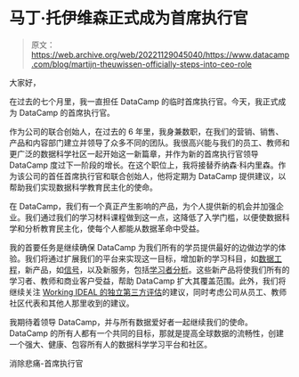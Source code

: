 # 马丁·托伊维森正式成为首席执行官

> 原文：<https://web.archive.org/web/20221129045040/https://www.datacamp.com/blog/martijn-theuwissen-officially-steps-into-ceo-role>

大家好，

在过去的七个月里，我一直担任 DataCamp 的临时首席执行官。今天，我正式成为 DataCamp 的首席执行官。

作为公司的联合创始人，在过去的 6 年里，我身兼数职，在我们的营销、销售、产品和内容部门建立并领导了众多不同的团队。我很高兴能与我们的员工、教师和更广泛的数据科学社区一起开始这一新篇章，并作为新的首席执行官领导 DataCamp 度过下一阶段的增长。在这个职位上，我将接替乔纳森·科内里森。作为该公司的首任首席执行官和联合创始人，他将定期为 DataCamp 提供建议，以帮助我们实现数据科学教育民主化的使命。

在 DataCamp，我们有一个真正产生影响的产品，为个人提供新的机会并加强企业。我们通过我们的学习材料课程做到这一点，这降低了入学门槛，以便使数据科学和分析教育民主化，使每个人都能从数据革命中受益。

我的首要任务是继续确保 DataCamp 为我们所有的学员提供最好的边做边学的体验。我们将通过扩展我们的平台来实现这一目标，增加新的学习科目，如[数据工程](https://web.archive.org/web/20221205161526/https://www.datacamp.com/tracks/data-engineer-with-python)，新产品，如[信号](https://web.archive.org/web/20221205161526/https://www.datacamp.com/signal)，以及新服务，包括[学习者分析](https://web.archive.org/web/20221205161526/https://www.datacamp.com/groups/business)。这些新产品将使我们所有的学习者、教师和商业客户受益，帮助 DataCamp 扩大其覆盖范围。此外，我们将继续关注 [Working IDEAL 的独立第三方评估](https://web.archive.org/web/20221205161526/https://www.datacamp.com/community/blog/working-ideal-independent-third-party-review-of-datacamp)的建议，同时考虑公司从员工、教师社区代表和其他人那里收到的建议。

我期待着领导 DataCamp，并与所有数据爱好者一起继续我们的使命。DataCamp 的所有人都有一个共同的目标，那就是提高全球数据的流畅性，创建一个强大、健康、包容所有人的数据科学学习平台和社区。

消除悲痛-首席执行官